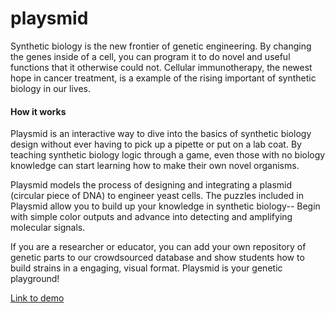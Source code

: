 # playsmid

Synthetic biology is the new frontier of genetic engineering. By changing the genes inside of a cell, you can program it to do novel and useful functions that it otherwise could not. Cellular immunotherapy, the newest hope in cancer treatment, is a example of the rising important of synthetic biology in our lives.

#### How it works

Playsmid is an interactive way to dive into the basics of synthetic biology design without ever having to pick up a pipette or put on a lab coat. By teaching synthetic biology logic through a game, even those with no biology knowledge can start learning how to make their own novel organisms.

Playsmid models the process of designing and integrating a plasmid (circular piece of DNA) to engineer yeast cells. The puzzles included in Playsmid allow you to build up your knowledge in synthetic biology-- Begin with simple color outputs and advance into detecting and amplifying molecular signals.

If you are a researcher or educator, you can add your own repository of genetic parts to our crowdsourced database and show students how to build strains in a engaging, visual format. Playsmid is your genetic playground!

[Link to demo](http://playsmid.tk/)